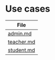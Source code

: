 # Use cases

| File                     |
| ------------------------ |
| [admin.md](admin.md)     |
| [teacher.md](teacher.md) |
| [student.md](student.md) |
